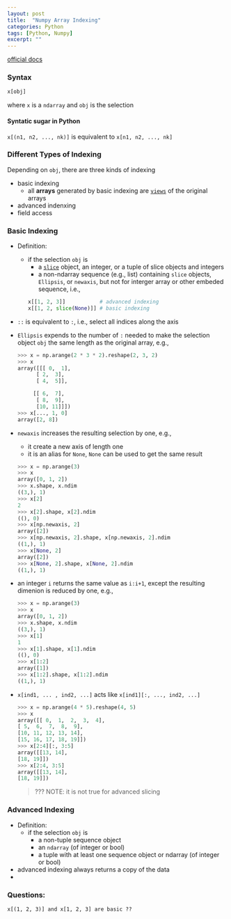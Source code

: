 ```yaml
---
layout: post
title:  "Numpy Array Indexing"
categories: Python
tags: [Python, Numpy]
excerpt: ""
---
```

[official docs](https://docs.scipy.org/doc/numpy/reference/arrays.indexing.html)

### Syntax
```python
x[obj]
```
where `x` is a `ndarray` and `obj` is the selection

#### Syntatic sugar in Python

`x[(n1, n2, ..., nk)]` is equivalent to `x[n1, n2, ..., nk]`


### Different Types of Indexing
Depending on `obj`, there are three kinds of indexing
- basic indexing
  - all **arrays** generated by basic indexing are [`views`](https://docs.scipy.org/doc/numpy/glossary.html#term-view) of the original arrays
- advanced indenxing
- field access

### Basic Indexing
- Definition: 
  - if the selection `obj` is 
    - a [`slice`](https://docs.python.org/dev/library/functions.html#slice) object, an integer, or a tuple of slice objects and integers
    - a non-ndarray sequence (e.g., list) containing `slice` objects, `Ellipsis`, or `newaxis`, but not for interger array or other embeded sequence, i.e.,
    ```python
    x[[1, 2, 3]]           # advanced indexing
    x[[1, 2, slice(None)]] # basic indexing
    ```

- `::` is equivalent to `:`, i.e., select all indices along the axis
- `Ellipsis` expends to the number of `:` needed to make the selection object `obj` the same length as the original array, e.g.,
  ```python
  >>> x = np.arange(2 * 3 * 2).reshape(2, 3, 2)
  >>> x
  array([[[ 0,  1],
        [ 2,  3],
        [ 4,  5]],

       [[ 6,  7],
        [ 8,  9],
        [10, 11]]])
  >>> x[..., 1, 0]
  array([2, 8])
  
  ```
- `newaxis` increases the resulting selection by one, e.g.,
  - it create a new axis of length one
  - it is an alias for `None`, `None` can be used to get the same result
  
  ```python
  >>> x = np.arange(3)
  >>> x
  array([0, 1, 2])
  >>> x.shape, x.ndim
  ((3,), 1)
  >>> x[2]
  2
  >>> x[2].shape, x[2].ndim
  ((), 0)
  >>> x[np.newaxis, 2]
  array([2])
  >>> x[np.newaxis, 2].shape, x[np.newaxis, 2].ndim
  ((1,), 1)
  >>> x[None, 2]
  array([2])
  >>> x[None, 2].shape, x[None, 2].ndim
  ((1,), 1)
  ```
- an integer `i` returns the same value as `i:i+1`, except the resulting dimenion is reduced by one, e.g.,
  ```python
  >>> x = np.arange(3)
  >>> x
  array([0, 1, 2])
  >>> x.shape, x.ndim
  ((3,), 1)
  >>> x[1]
  1
  >>> x[1].shape, x[1].ndim
  ((), 0)
  >>> x[1:2]
  array([1])
  >>> x[1:2].shape, x[1:2].ndim
  ((1,), 1)
  ```
- `x[ind1, ... , ind2, ...]` acts like `x[ind1][:, ..., ind2, ...]`
  ```python
  >>> x = np.arange(4 * 5).reshape(4, 5)
  >>> x
  array([[ 0,  1,  2,  3,  4],
  [ 5,  6,  7,  8,  9],
  [10, 11, 12, 13, 14],
  [15, 16, 17, 18, 19]])
  >>> x[2:4][:, 3:5]
  array([[13, 14],
  [18, 19]])
  >>> x[2:4, 3:5]
  array([[13, 14],
  [18, 19]])
  ```
  >??? NOTE: it is not true for advanced slicing

### Advanced Indexing
- Definition:
  - if the selection `obj` is
    - a non-tuple sequence object 
    - an `ndarray` (of integer or bool)
    - a tuple with at least one sequence object or ndarray (of integer or bool)
- advanced indexing always returns a copy of the data
- 

### Questions:
```
x[(1, 2, 3)] and x[1, 2, 3] are basic ??
```

